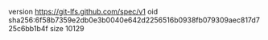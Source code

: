 version https://git-lfs.github.com/spec/v1
oid sha256:6f58b7359e2db0e3b0040e642d2256516b0938fb079309aec817d725c6bb1b4f
size 10129
